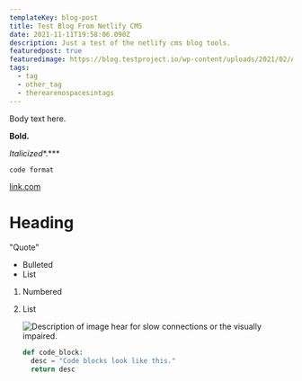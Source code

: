 ```yaml
---
templateKey: blog-post
title: Test Blog From Netlify CMS
date: 2021-11-11T19:58:06.090Z
description: Just a test of the netlify cms blog tools.
featuredpost: true
featuredimage: https://blog.testproject.io/wp-content/uploads/2021/02/Alans-picture.jpg
tags:
  - tag
  - other_tag
  - therearenospacesintags
---
```

Body text here. 

**Bold.**

*Italicized**.***

`code format`

[link.com](link.com)

# Heading

"Quote"

* Bulleted
* List

1. Numbered
2. List

   ![Description of image hear for slow connections or the visually impaired.](https://blog.testproject.io/wp-content/uploads/2021/02/Alans-picture.jpg "Image inserted in the article.")

   ```python
   def code_block:
     desc = "Code blocks look like this."
     return desc
   ```